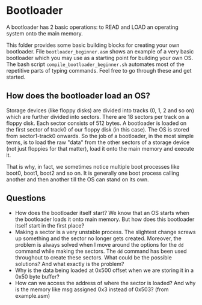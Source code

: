 # Bootloader
A bootloader has 2 basic operations: to READ and LOAD an operating system onto the main memory.

This folder provides some basic building blocks for creating your own bootloader. File `bootloader_beginner.asm` shows an example of a very basic bootloader which you may use as a starting point for building your own OS. The bash script `compile_bootloader_beginner.sh` automates most of the repetitive parts of typing commands. Feel free to go through these and get started.

## How does the bootloader load an OS?
Storage devices (like floppy disks) are divided into tracks (0, 1, 2 and so on) which are further divided into sectors. There are 18 sectors per track on a floppy disk. Each sector consists of 512 bytes. A bootloader is loaded on the first sector of track0 of our floppy disk (in this case). The OS is stored from sector1-track0 onwards. So the job of a bootloader, in the most simple terms, is to load the raw "data" from the other sectors of a storage device (not just floppies for that matter), load it onto the main memory and execute it.

That is why, in fact, we sometimes notice multiple boot processes like boot0, boot1, boot2 and so on. It is generally one boot process calling another and then another till the OS can stand on its own.

## Questions
+ How does the bootloader itself start? We know that an OS starts when the bootloader loads it onto main memory. But how does this bootloader itself start in the first place?
+ Making a sector is a very unstable process. The slightest change screws up something and the sector no longer gets created. Moreover, the problem is always solved when I move around the options for the `dd` command while making the sectors. The `dd` command has been used throughout to create these sectors. What could be the possible solutions? And what exactly is the problem?
+ Why is the data being loaded at 0x500 offset when we are storing it in a 0x50 byte buffer?
+ How can we access the address of where the sector is loaded? And why is the memory like msg assigned 0x3 instead of 0x503? (from example.asm)
